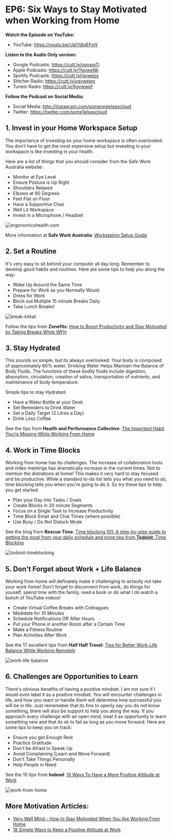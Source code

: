 # EP6: Six Ways to Stay Motivated when Working from Home

**Watch the Episode on YouTube:**
- YouTube: https://youtu.be/UatYdIqEFmY

**Listen to the Audio Only version:**
- Google Podcasts: https://cutt.ly/ogvwqTl   
- Apple Podcasts: https://cutt.ly/YgvweNk
- Spotify Podcasts: https://cutt.ly/igvwezs
- Stitcher Radio: https://cutt.ly/ugvwewo
- Tunein Radio: https://cutt.ly/Xgvwwpf

**Follow the Podcast on Social Media:**
- Social Media: http://instagram.com/someoneelsescloud
- Twitter: https://twitter.com/some1elsescloud

## 1. Invest in your Home Workspace Setup
The importance of investing on your home workspace is often overlooked. You don't have to get the most expensive setup but investing in your workspace is like investing in your health.

Here are a list of things that you should consider from the Safe Work Australia website:
- Monitor at Eye Level
- Ensure Posture is Up Right
- Shoulders Relaxed
- Elbows at 90 Degrees
- Feet Flat on Floor
- Have a Supportive Chair
- Well Lit Workspace
- Invest in a Microphone / Headset

![ergonomicshealth.com](./images/desk-setup-small.jpg)

More information at **Safe Work Australia**: <ins>[Workstation Setup Guide](https://www.safeworkaustralia.gov.au/doc/working-home-workstation-setup-guide-covid-19)</ins>

## 2. Set a Routine
It's very easy to sit behind your computer all day long. Remember to develop good habits and routines. Here are some tips to help you along the way:

- Wake Up Around the Same Time
- Prepare for Work as you Normally Would
- Dress for Work
- Block out Multiple 15 minute Breaks Daily
- Take Lunch Breaks!

![break-kitkat](./images/break-kitkat-small.jpg)

Follow the tips from **Zenefits**: <ins>[How to Boost Productivity and Stay Motivated by Taking Breaks While WFH](https://www.zenefits.com/workest/how-to-boost-productivity-and-stay-motivated-by-taking-breaks-while-wfh/)</ins>

## 3. Stay Hydrated
This sounds so simple, but its always overlooked. Your body is composed of approximately 60% water. Drinking Water Helps Maintain the Balance of Body Fluids. The functions of these bodily fluids include digestion, absorption, circulation, creation of saliva, transportation of nutrients, and maintenance of body temperature.

Simple tips to stay Hydrated:
- Have a Water Bottle at your Desk
- Set Reminders to Drink Water
- Set a Daily Target (2 Litres a Day)
- Drink Less Coffee

See the tips from **Health and Performance Collective**: <ins>[The Important Habit You’re Missing While Working From Home](https://healthandperformancecollective.com/why-you-need-to-keep-hydrated-when-wfh/)</ins>


## 4. Work in Time Blocks
Working from home has its challenges. The increase of collaboration tools and video meetings has dramatically increase in the current times. Not to mention the distrations at home! This makes it very hard to stay focused and be productive. While a standard to-do list tells you what you need to do, time blocking tells you when you’re going to do it. So try these tips to help you get started:

- Plan your Day into Tasks / Goals
- Create Blocks in 30 minute Segments
- Focus on a Single Task to Increase Productivity
- Time Block Email and Chat Times (where possible)
- Use Busy / Do Not Disturb Mode

See the blog from **Rescue Time**: <ins>[Time blocking 101: A step-by-step guide to getting the most from your daily schedule](https://blog.rescuetime.com/time-blocking-101/) and more tips from **Todoist**: [Time Blocking](https://todoist.com/productivity-methods/time-blocking)</ins>

![todoist-timeblocking](./images/todoist-timeblocking-small.png)

## 5. Don't Forget about Work + Life Balance
Working from home will definately make it challenging to actaully not take your work home! Don't forget to disconnect from work, do things for youself, spend time with the family, read a book or do what I do watch a bunch of YouTube videos!

- Create Virtual Coffee Breaks with Colleagues 
- Medidate for 10 Minutes
- Schedule Notifications Off After Hours
- Put your Phone in another Room after a Certain Time
- Make a Fitness Routine
- Plan Activities After Work  

See the 17 excellent tips from **Half Half Travel**: <ins>[Tips for Better Work-Life Balance While Working Remotely](https://www.halfhalftravel.com/remote-work/work-life-balance.html)</ins>

![work-life-balance](./images/work-balance.jpg)

## 6. Challenges are Opportunities to Learn
There's obvious benefits of having a positive mindset. I am not sure if I would even label it as a positive mindset. You will encounter challenges in life, and how you react or handle them will determine how successful you will be in life.  Just rememeber that its fine to openly say you do not know something, there will also be support to help you along the way. If you approach every challenge with an open mind, treat it as opportunity to learn something new and that its ok to fail as long as you move forward. Here are some tips to keep you on track:

- Ensure you get Enough Rest
- Practice Gratitude
- Don't be Afraid to Speak Up
- Avoid Complaining (Learn and Move Forward)
- Don't Take Things Personally
- Help People in Need

See the 10 tips from **Indeed**: <ins>[10 Ways To Have a More Positive Attitude at Work](https://www.indeed.com/career-advice/career-development/positive-attitude-at-work)</ins>

![work-from-home](./images/work-from-home-small.jpg)

## More Motivation Articles:
- <ins>[Very Well Mind - How to Stay Motivated When You Are Working From Home](https://www.verywellmind.com/work-from-home-motivation-4802480)</ins>
- <ins>[18 Simple Ways to Keep a Positive Attitude at Work](https://wheniwork.com/blog/18-simple-ways-to-keep-a-positive-attitude-at-work)</ins>

